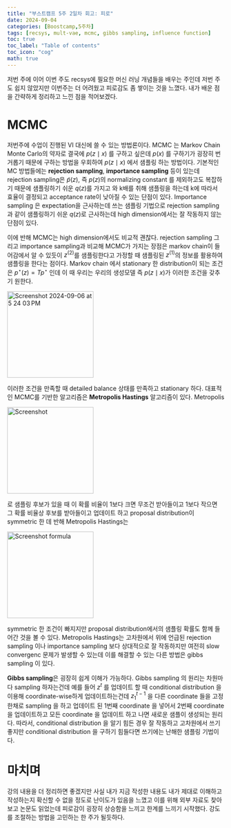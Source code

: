 ```yaml
---
title: "부스트캠프 5주 2일차 회고: 피로"
date: 2024-09-04
categories: [Boostcamp,5주차]
tags: [recsys, mult-vae, mcmc, gibbs sampling, influence function]
toc: true
toc_label: "Table of contents"
toc_icon: "cog"
math: true
---
```


저번 주에 이어 이번 주도 recsys에 필요한 머신 러닝 개념들을 배우는 주인데 저번 주도 쉽지 않았지만 이번주는 더 어려웠고 피로감도 좀 쌓이는 것을 느꼈다.
내가 배운 점을 간략하게 정리하고 느낀 점을 적어보겠다.

# MCMC


저번주에 수업이 진행된 VI 대신에 쓸 수 있는 방법론이다. MCMC 는 Markov Chain Monte Carlo의 약자로 결국에 $p(z\mid x)$ 를 구하고 싶은데 $p(x)$ 를 구하기가 굉장히 번거롭기 때문에 구하는 방법을 우회하여 $p(z \mid x)$ 에서 샘플링 하는 방법이다. 기본적인 MC 방법들에는 **rejection sampling**, **importance sampling** 등이 있는데 rejection sampling은 $\tilde{p}(z)$, 즉 $p(z)$의 normalizing constant 를 제외하고도 복잡하기 때문에 샘플링하기 쉬운 $q(z)$를 가지고 와 k배를 취해 샘플링을 하는데 k에 따라서 효율이 결정되고 acceptance rate이 낮아질 수 있는 단점이 있다. Importance sampling 은 expectation을 근사하는데 쓰는 샘플링 기법으로 rejection sampling 과 같이 샘플링하기 쉬운 $q(z)$로 근사하는데 high dimension에서는 잘 작동하지 않는 단점이 있다.


이에 반해 MCMC는 high dimension에서도 비교적 괜찮다. rejection sampling 그리고 importance sampling과 비교해 MCMC가 가지는 장점은 markov chain이 들어감에서 알 수 있듯이 $z^{(2)}$를 샘플링한다고 가정할 때 샘플링된 $z^{(1)}$의 정보를 활용하여 샘플링을 한다는 점이다. Markov chain 에서 stationary 한 distribution이 되는 조건은 $p^{\star}(z)=Tp^{\star}$ 인데 이 때 우리는 우리의 생성모델 즉 $p(z \mid x)$가 이러한 조건을 갖추기 원한다. 


<img width="200" alt="Screenshot 2024-09-06 at 5 24 03 PM" src="https://github.com/user-attachments/assets/0b57ffc2-e4a4-47dd-b1b2-5471e4d92606">

이러한 조건을 만족할 때 detailed balance 상태를 만족하고 stationary 하다. 대표적인 MCMC를 기반한 알고리즘은 **Metropolis Hastings** 알고리즘이 있다. Metropolis 

<img width="200" alt ="Screenshot" src="https://github.com/user-attachments/assets/5da549fc-8a42-4e88-b439-79ce048918c5">

로 샘플링 후보가 있을 때 이 확률 비율이 1보다 크면 무조건 받아들이고 1보다 작으면 그 확률 비율상 후보를 받아들이고 업데이트 하고 proposal distribution이 symmetric 한 데 반해 Metropolis Hastings는

<img width = "200" alt = "Screenshot formula" src = "https://github.com/user-attachments/assets/c61896c1-e1ae-4a5b-845b-858af3452028">

symmetric 한 조건이 빠지지만 proposal distribution에서의 샘플링 확률도 함께 들어간 것을 볼 수 있다. Metropolis Hastings는 고차원에서 위에 언급된 rejection sampling 이나 importance sampling 보다 상대적으로 잘 작동하지만 여전히 slow convergenc 문제가 발생할 수 있는데 이를 해결할 수 있는 다른 방법은 gibbs sampling 이 있다.

**Gibbs sampling**은 굉장히 쉽게 이해가 가능하다. Gibbs sampling 의 원리는 차원마다 sampling 하자는건데 예를 들어 $z^{t}$ 를 업데이트 할 때 conditional distribution 을 이용해 coordinate-wise하게 업데이트하는건데 $z_{1}^{t-1}$ 을 다른 coordinate 들을 고정한채로 sampling 을 하고 업데이트 된 1번째 coordinate 을 넣어서 2번째 coordinate 을 업데이트하고 모든 coordinate 을 업데이트 하고 나면 새로운 샘플이 생성되는 원리다. 따라서, conditional distribution 을 알기 힘든 경우 잘 작동하고 고차원에서 쓰기 좋지만 conditional distribution 을 구하기 힘들다면 쓰기에는 난해한 샘플링 기법이다.

# 마치며

강의 내용을 더 정리하면 좋겠지만 사실 내가 지금 작성한 내용도 내가 제대로 이해하고 작성하는지 확신할 수 없을 정도로 난이도가 있음을 느꼈고 이를 위해 외부 자료도 찾아보고 논문도 읽었는데 피로감이 굉장히 상승함을 느끼고 한계를 느끼기 시작했다. 강도를 조절하는 방법을 고민하는 한 주가 될듯하다.



 
